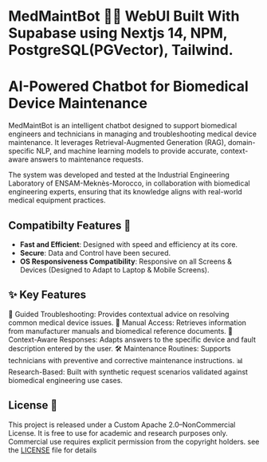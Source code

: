 # MedMaintBot 🏥🤖 WebUI Built With Supabase using Nextjs 14, NPM, PostgreSQL(PGVector), Tailwind.

# AI-Powered Chatbot for Biomedical Device Maintenance

MedMaintBot is an intelligent chatbot designed to support biomedical engineers and technicians in managing and troubleshooting medical device maintenance.
It leverages Retrieval-Augmented Generation (RAG), domain-specific NLP, and machine learning models to provide accurate, context-aware answers to maintenance requests.

The system was developed and tested at the Industrial Engineering Laboratory of ENSAM-Meknès-Morocco, in collaboration with biomedical engineering experts, ensuring that its knowledge aligns with real-world medical equipment practices.

## Compatibilty Features 🎯

- **Fast and Efficient**: Designed with speed and efficiency at its core. 
- **Secure**: Data and Control have been secured.
- **OS Responsiveness Compatibility**: Responsive on all Screens & Devices (Designed to Adapt to Laptop & Mobile Screens).
  
## ✨ Key Features

🔎 Guided Troubleshooting: Provides contextual advice on resolving common medical device issues.
📖 Manual Access: Retrieves information from manufacturer manuals and biomedical reference documents.
🧩 Context-Aware Responses: Adapts answers to the specific device and fault description entered by the user.
🛠 Maintenance Routines: Supports technicians with preventive and corrective maintenance instructions.
📊 Research-Based: Built with synthetic request scenarios validated against biomedical engineering use cases.

## License 📄
This project is released under a Custom Apache 2.0–NonCommercial License.
It is free to use for academic and research purposes only.
Commercial use requires explicit permission from the copyright holders.
see the [LICENSE](LICENSE) file for details

